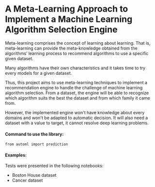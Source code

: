# A Meta-Learning Approach to Implement a Machine Learning Algorithm Selection Engine

Meta-learning comprises the concept of learning about learning. That is, meta-learning can provide the meta-knowledge obtained from the algorithms’ learning process to recommend algorithms to use a specific given dataset. 

Many algorithms have their own characteristics and it takes time to try every models for a given dataset.

Thus, this project aims to use meta-learning techniques to implement a recommendation engine to handle the challenge of machine learning algorithm selection. From a dataset, the engine will be able to recognize which algorithm suits the best the dataset and from which family it came from.

However, the implemented engine won't have knowledge about  every domains and won't be adapted to automatic decision. It will also need a dataset with a value to target, it cannot resolve deep learning problems.

#### Command to use the library:

```
from automl import prediction
```

#### Examples:

Tests were presented in the following notebooks:
- Boston House dataset
- Cancer dataset

